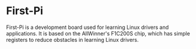 # First-Pi
First-Pi is a development board used for learning Linux drivers and applications. It is based on the AllWinner's F1C200S chip, which has simple registers to reduce obstacles in learning Linux drivers.
